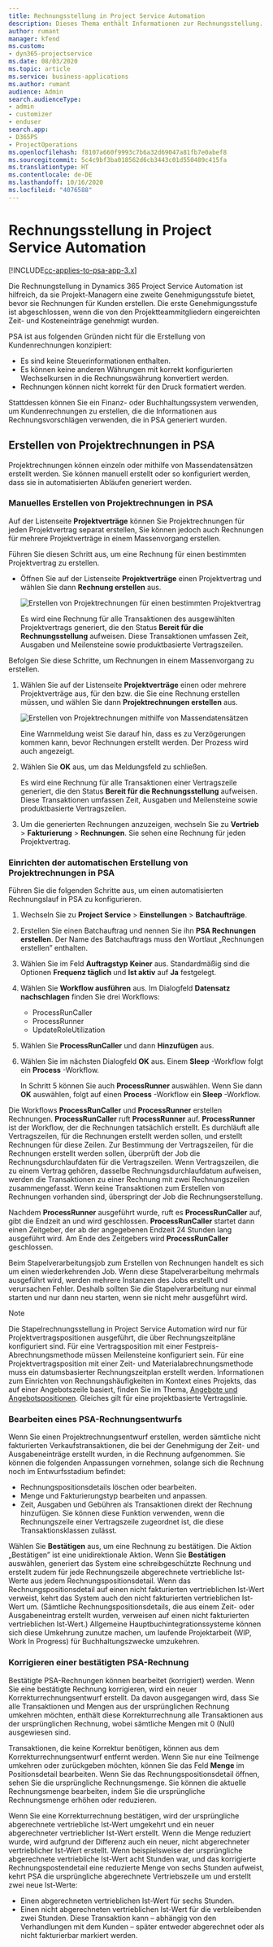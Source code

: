 ```yaml
---
title: Rechnungsstellung in Project Service Automation
description: Dieses Thema enthält Informationen zur Rechnungsstellung.
author: rumant
manager: kfend
ms.custom:
- dyn365-projectservice
ms.date: 08/03/2020
ms.topic: article
ms.service: business-applications
ms.author: rumant
audience: Admin
search.audienceType:
- admin
- customizer
- enduser
search.app:
- D365PS
- ProjectOperations
ms.openlocfilehash: f8107a660f9993c7b6a32d69047a81fb7e0abef8
ms.sourcegitcommit: 5c4c9bf3ba018562d6cb3443c01d550489c415fa
ms.translationtype: HT
ms.contentlocale: de-DE
ms.lasthandoff: 10/16/2020
ms.locfileid: "4076588"
---
```

# <a name="invoicing-in-project-service-automation"></a>Rechnungsstellung in Project Service Automation

[!INCLUDE[cc-applies-to-psa-app-3.x](../includes/cc-applies-to-psa-app-3x.md)]

Die Rechnungstellung in Dynamics 365 Project Service Automation ist hilfreich, da sie Projekt-Managern eine zweite Genehmigungsstufe bietet, bevor sie Rechnungen für Kunden erstellen. Die erste Genehmigungsstufe ist abgeschlossen, wenn die von den Projektteammitgliedern eingereichten Zeit- und Kosteneinträge genehmigt wurden.

PSA ist aus folgenden Gründen nicht für die Erstellung von Kundenrechnungen konzipiert:

- Es sind keine Steuerinformationen enthalten.
- Es können keine anderen Währungen mit korrekt konfigurierten Wechselkursen in die Rechnungswährung konvertiert werden.
- Rechnungen können nicht korrekt für den Druck formatiert werden.

Stattdessen können Sie ein Finanz- oder Buchhaltungssystem verwenden, um Kundenrechnungen zu erstellen, die die Informationen aus Rechnungsvorschlägen verwenden, die in PSA generiert wurden.

## <a name="creating-project-invoices-in-psa"></a>Erstellen von Projektrechnungen in PSA

Projektrechnungen können einzeln oder mithilfe von Massendatensätzen erstellt werden. Sie können manuell erstellt oder so konfiguriert werden, dass sie in automatisierten Abläufen generiert werden.

### <a name="manually-create-project-invoices-in-psa"></a>Manuelles Erstellen von Projektrechnungen in PSA

Auf der Listenseite **Projektverträge** können Sie Projektrechnungen für jeden Projektvertrag separat erstellen, Sie können jedoch auch Rechnungen für mehrere Projektverträge in einem Massenvorgang erstellen.

Führen Sie diesen Schritt aus, um eine Rechnung für einen bestimmten Projektvertrag zu erstellen.

- Öffnen Sie auf der Listenseite **Projektverträge** einen Projektvertrag und wählen Sie dann **Rechnung erstellen** aus.

    ![Erstellen von Projektrechnungen für einen bestimmten Projektvertrag](media/CreateProjectInvoicesOneByOne.png)

    Es wird eine Rechnung für alle Transaktionen des ausgewählten Projektvertrags generiert, die den Status **Bereit für die Rechnungsstellung** aufweisen. Diese Transaktionen umfassen Zeit, Ausgaben und Meilensteine sowie produktbasierte Vertragszeilen.

Befolgen Sie diese Schritte, um Rechnungen in einem Massenvorgang zu erstellen.

1. Wählen Sie auf der Listenseite **Projektverträge** einen oder mehrere Projektverträge aus, für den bzw. die Sie eine Rechnung erstellen müssen, und wählen Sie dann **Projektrechnungen erstellen** aus.

    ![Erstellen von Projektrechnungen mithilfe von Massendatensätzen](media/CreateProjectInvoicesBulk.png)

    Eine Warnmeldung weist Sie darauf hin, dass es zu Verzögerungen kommen kann, bevor Rechnungen erstellt werden. Der Prozess wird auch angezeigt.

2. Wählen Sie **OK** aus, um das Meldungsfeld zu schließen.

    Es wird eine Rechnung für alle Transaktionen einer Vertragszeile generiert, die den Status **Bereit für die Rechnungsstellung** aufweisen. Diese Transaktionen umfassen Zeit, Ausgaben und Meilensteine sowie produktbasierte Vertragszeilen.

3. Um die generierten Rechnungen anzuzeigen, wechseln Sie zu **Vertrieb** \> **Fakturierung** \> **Rechnungen**. Sie sehen eine Rechnung für jeden Projektvertrag.

### <a name="set-up-automated-creation-of-project-invoices-in-psa"></a>Einrichten der automatischen Erstellung von Projektrechnungen in PSA

Führen Sie die folgenden Schritte aus, um einen automatisierten Rechnungslauf in PSA zu konfigurieren.

1. Wechseln Sie zu **Project Service** \> **Einstellungen** \> **Batchaufträge**.
2. Erstellen Sie einen Batchauftrag und nennen Sie ihn **PSA Rechnungen erstellen**. Der Name des Batchauftrags muss den Wortlaut „Rechnungen erstellen” enthalten.
3. Wählen Sie im Feld **Auftragstyp** **Keiner** aus. Standardmäßig sind die Optionen **Frequenz täglich** und **Ist aktiv** auf **Ja** festgelegt.
4. Wählen Sie **Workflow ausführen** aus. Im Dialogfeld **Datensatz nachschlagen** finden Sie drei Workflows:

    - ProcessRunCaller
    - ProcessRunner
    - UpdateRoleUtilization

5. Wählen Sie **ProcessRunCaller** und dann **Hinzufügen** aus.
6. Wählen Sie im nächsten Dialogfeld **OK** aus. Einem **Sleep** -Workflow folgt ein **Process** -Workflow.

    In Schritt 5 können Sie auch **ProcessRunner** auswählen. Wenn Sie dann **OK** auswählen, folgt auf einen **Process** -Workflow ein **Sleep** -Workflow.

Die Workflows **ProcessRunCaller** und **ProcessRunner** erstellen Rechnungen. **ProcessRunCaller** ruft **ProcessRunner** auf. **ProcessRunner** ist der Workflow, der die Rechnungen tatsächlich erstellt. Es durchläuft alle Vertragszeilen, für die Rechnungen erstellt werden sollen, und erstellt Rechnungen für diese Zeilen. Zur Bestimmung der Vertragszeilen, für die Rechnungen erstellt werden sollen, überprüft der Job die Rechnungsdurchlaufdaten für die Vertragszeilen. Wenn Vertragszeilen, die zu einem Vertrag gehören, dasselbe Rechnungsdurchlaufdatum aufweisen, werden die Transaktionen zu einer Rechnung mit zwei Rechnungszeilen zusammengefasst. Wenn keine Transaktionen zum Erstellen von Rechnungen vorhanden sind, überspringt der Job die Rechnungserstellung.

Nachdem **ProcessRunner** ausgeführt wurde, ruft es **ProcessRunCaller** auf, gibt die Endzeit an und wird geschlossen. **ProcessRunCaller** startet dann einen Zeitgeber, der ab der angegebenen Endzeit 24 Stunden lang ausgeführt wird. Am Ende des Zeitgebers wird **ProcessRunCaller** geschlossen.

Beim Stapelverarbeitungsjob zum Erstellen von Rechnungen handelt es sich um einen wiederkehrenden Job. Wenn diese Stapelverarbeitung mehrmals ausgeführt wird, werden mehrere Instanzen des Jobs erstellt und verursachen Fehler. Deshalb sollten Sie die Stapelverarbeitung nur einmal starten und nur dann neu starten, wenn sie nicht mehr ausgeführt wird.

> [!NOTE]
> Die Stapelrechnungsstellung in Project Service Automation wird nur für Projektvertragspositionen ausgeführt, die über Rechnungszeitpläne konfiguriert sind. Für eine Vertragsposition mit einer Festpreis-Abrechnungsmethode müssen Meilensteine konfiguriert sein. Für eine Projektvertragsposition mit einer Zeit- und Materialabrechnungsmethode muss ein datumsbasierter Rechnungszeitplan erstellt werden. Informationen zum Einrichten von Rechnungshäufigkeiten im Kontext eines Projekts, das auf einer Angebotszeile basiert, finden Sie im Thema, [Angebote und Angebotspositionen](basic-quote-lines.md#invoice-schedule). Gleiches gilt für eine projektbasierte Vertragslinie.      
 
### <a name="edit-a-draft-psa-invoice"></a>Bearbeiten eines PSA-Rechnungsentwurfs

Wenn Sie einen Projektrechnungsentwurf erstellen, werden sämtliche nicht fakturierten Verkaufstransaktionen, die bei der Genehmigung der Zeit- und Ausgabeneinträge erstellt wurden, in die Rechnung aufgenommen. Sie können die folgenden Anpassungen vornehmen, solange sich die Rechnung noch im Entwurfsstadium befindet:

- Rechnungspositionsdetails löschen oder bearbeiten.
- Menge und Fakturierungstyp bearbeiten und anpassen.
- Zeit, Ausgaben und Gebühren als Transaktionen direkt der Rechnung hinzufügen. Sie können diese Funktion verwenden, wenn die Rechnungszeile einer Vertragszeile zugeordnet ist, die diese Transaktionsklassen zulässt.

Wählen Sie **Bestätigen** aus, um eine Rechnung zu bestätigen. Die Aktion „Bestätigen” ist eine unidirektionale Aktion. Wenn Sie **Bestätigen** auswählen, generiert das System eine schreibgeschützte Rechnung und erstellt zudem für jede Rechnungszeile abgerechnete vertriebliche Ist-Werte aus jedem Rechnungspositionsdetail. Wenn das Rechnungspositionsdetail auf einen nicht fakturierten vertrieblichen Ist-Wert verweist, kehrt das System auch den nicht fakturierten vertrieblichen Ist-Wert um. (Sämtliche Rechnungspositionsdetails, die aus einem Zeit- oder Ausgabeneintrag erstellt wurden, verweisen auf einen nicht fakturierten vertrieblichen Ist-Wert.) Allgemeine Hauptbuchintegrationssysteme können sich diese Umkehrung zunutze machen, um laufende Projektarbeit (WIP, Work In Progress) für Buchhaltungszwecke umzukehren.

### <a name="correct-a-confirmed-psa-invoice"></a>Korrigieren einer bestätigten PSA-Rechnung

Bestätigte PSA-Rechnungen können bearbeitet (korrigiert) werden. Wenn Sie eine bestätigte Rechnung korrigieren, wird ein neuer Korrekturrechnungsentwurf erstellt. Da davon ausgegangen wird, dass Sie alle Transaktionen und Mengen aus der ursprünglichen Rechnung umkehren möchten, enthält diese Korrekturrechnung alle Transaktionen aus der ursprünglichen Rechnung, wobei sämtliche Mengen mit 0 (Null) ausgewiesen sind.

Transaktionen, die keine Korrektur benötigen, können aus dem Korrekturrechnungsentwurf entfernt werden. Wenn Sie nur eine Teilmenge umkehren oder zurückgeben möchten, können Sie das Feld **Menge** im Positionsdetail bearbeiten. Wenn Sie das Rechnungspositionsdetail öffnen, sehen Sie die ursprüngliche Rechnungsmenge. Sie können die aktuelle Rechnungsmenge bearbeiten, indem Sie die ursprüngliche Rechnungsmenge erhöhen oder reduzieren.

Wenn Sie eine Korrekturrechnung bestätigen, wird der ursprüngliche abgerechnete vertriebliche Ist-Wert umgekehrt und ein neuer abgerechneter vertrieblicher Ist-Wert erstellt. Wenn die Menge reduziert wurde, wird aufgrund der Differenz auch ein neuer, nicht abgerechneter vertrieblicher Ist-Wert erstellt. Wenn beispielsweise der ursprüngliche abgerechnete vertriebliche Ist-Wert acht Stunden war, und das korrigierte Rechnungspostendetail eine reduzierte Menge von sechs Stunden aufweist, kehrt PSA die ursprüngliche abgerechnete Vertriebszeile um und erstellt zwei neue Ist-Werte:

- Einen abgerechneten vertrieblichen Ist-Wert für sechs Stunden.
- Einen nicht abgerechneten vertrieblichen Ist-Wert für die verbleibenden zwei Stunden. Diese Transaktion kann – abhängig von den Verhandlungen mit dem Kunden – später entweder abgerechnet oder als nicht fakturierbar markiert werden.
